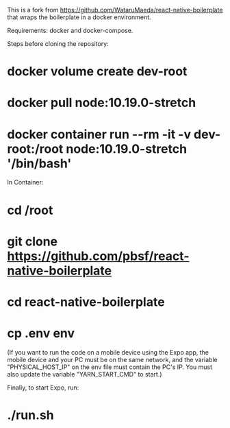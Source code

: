 This is a fork from https://github.com/WataruMaeda/react-native-boilerplate
that wraps the boilerplate in a docker environment.

Requirements:
docker and docker-compose.

Steps before cloning the repository:
# docker volume create dev-root
# docker pull node:10.19.0-stretch
# docker container run --rm -it -v dev-root:/root node:10.19.0-stretch '/bin/bash'

In Container:
# cd /root
# git clone https://github.com/pbsf/react-native-boilerplate
# cd react-native-boilerplate
# cp .env env

(If you want to run the code on a mobile device using the Expo app,
the mobile device and your PC must be on the same network, and
the variable "PHYSICAL_HOST_IP" on the env file must contain
the PC's IP. You must also update the variable "YARN_START_CMD"
to start.)

Finally, to start Expo, run:
# ./run.sh